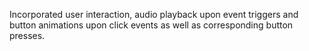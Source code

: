 Incorporated user interaction, audio playback upon event triggers and button animations upon click events as well as corresponding button presses.
